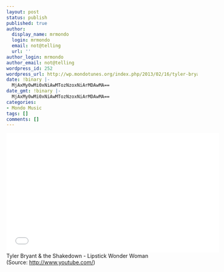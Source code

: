 ```yaml
---
layout: post
status: publish
published: true
author:
  display_name: mrmondo
  login: mrmondo
  email: not@telling
  url: ''
author_login: mrmondo
author_email: not@telling
wordpress_id: 252
wordpress_url: http://wp.mondotunes.org/index.php/2013/02/16/tyler-bryant-the-shakedown-lipstick-wonder/
date: !binary |-
  MjAxMy0wMi0xNiAwMTozNzoxNiArMDAwMA==
date_gmt: !binary |-
  MjAxMy0wMi0xNiAwMTozNzoxNiArMDAwMA==
categories:
- Mondo Music
tags: []
comments: []
---
```

<iframe width="560" height="315" src="//www.youtube.com/embed/h2YGMdGJOF4" frameborder="0"> </iframe>
Tyler Bryant &amp; the Shakedown - Lipstick Wonder Woman
<div class="attribution">(<span>Source:</span> <a href="http://www.youtube.com/">http://www.youtube.com/</a>)</div>
